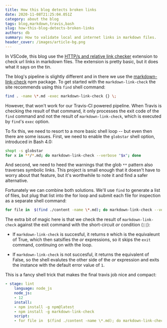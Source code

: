 ```yaml
---
title: How this blog detects broken links
date: 2020-11-08T21:25:04.051Z
category: about the blog
tags: blog,markdown,travis,bash
slug: how-this-blog-detects-broken-links
authors: db
summary: How to validate local and internet links in markdown files.
header_cover: /images/article-bg.png
---
```


In VSCode, this blog use the [HTTP/s and relative link checker] extension to check url links in markdown files.  The extension is pretty basic, but it does what it says on the tin.

The blog's pipeline is slightly different and in there we use the [markdown-link-check] npm package.  To get started with the `markdown-link-check` the site recommends using this `find` shell command:

```bash
find . -name \*.md -exec markdown-link-check {} \;
```

However, that won't work for our Travis-CI powered pipeline.  When Travis is checking the result of that command, it only processes the exit code of the `find` command and not the result of `markdown-link-check`, which is executed by `find`'s `exec` option.

To fix this, we need to resort to a more basic shell loop -- but even then there are some issues.  First, we need to enable the `globstar` shell option, introduced in Bash 4.0:

```bash
shopt -s globstar
for x in **/*.md; do markdown-link-check --verbose "$x"; done
```

And second, we need to heed the warnings that the glob `**` pattern also traverses symbolic links.  This project is small enough that it doesn't have to worry about that feature, but it's worthwhile to note it and find a safer alternative.

Fortunately we can combine both solutions.  We'll use `find` to generate a list of files, but plug that list into the for loop and submit each file for inspection as a separate shell command:

```bash
for file in  $(find ./content -name \*.md); do markdown-link-check --verbose "$file" || exit 1; done;
```

The extra bit of magic here is that we check the result of `markdown-link-check` against the exit command with the short-circuit *or* condition (`||`):

- If `markdown-link-check` is succesful, it returns `0` which is the equivaleunt of True, which then satsifies the *or* expressions, so it skips the `exit` command, continuing on with the loop.

- If `markdown-link-check` is not succesful, it returns the equivalent of False, so the shell evalutes the other side of the *or* expression and exits the instance with the default error value of `1`.

This is a fancy shell trick that makes the final travis job  nice and compact:

```yaml
- stage: lint
    language: node_js
    node_js:
    - 12
    install:
    - npm install -g npm@latest
    - npm install -g markdown-link-check
    script:
    - for file in  $(find ./content -name \*.md); do markdown-link-check --verbose "$file" || exit 1; done;
```

[markdown-link-check]: https://github.com/tcort/markdown-link-check
[HTTP/s and relative link checker]: https://marketplace.visualstudio.com/items?itemName=blackmist.LinkCheckMD
